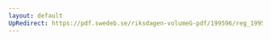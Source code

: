 ```yaml
---
layout: default
UpRedirect: https://pdf.swedeb.se/riksdagen-volumeG-pdf/199596/reg_199596_UbU/reg_199596_UbU_0005.pdf
---
```

